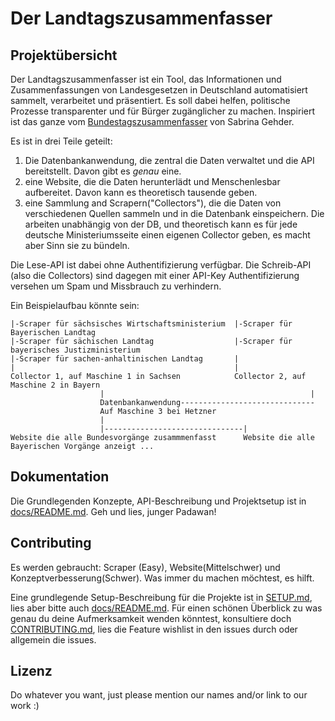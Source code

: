 # Der Landtagszusammenfasser

## Projektübersicht

Der Landtagszusammenfasser ist ein Tool, das Informationen und Zusammenfassungen von Landesgesetzen in Deutschland automatisiert sammelt, 
verarbeitet und präsentiert. Es soll dabei helfen, politische Prozesse transparenter und für Bürger zugänglicher zu machen.
Inspiriert ist das ganze vom [Bundestagszusammenfasser](https://bundestagszusammenfasser.de) von Sabrina Gehder.

Es ist in drei Teile geteilt: 
1. Die Datenbankanwendung, die zentral die Daten verwaltet und die API bereitstellt. Davon gibt es _genau_ eine.
2. eine Website, die die Daten herunterlädt und Menschenlesbar aufbereitet. Davon kann es theoretisch tausende geben.
3. eine Sammlung and Scrapern("Collectors"), die die Daten von verschiedenen Quellen sammeln und in die Datenbank einspeichern. Die arbeiten unabhängig von der DB, und theoretisch kann es für jede deutsche Ministeriumsseite einen eigenen Collector geben, es macht aber Sinn sie zu bündeln.

Die Lese-API ist dabei ohne Authentifizierung verfügbar. Die Schreib-API (also die Collectors) sind dagegen mit einer API-Key Authentifizierung versehen um Spam und Missbrauch zu verhindern.

Ein Beispielaufbau könnte sein:
```
|-Scraper für sächsisches Wirtschaftsministerium  |-Scraper für Bayerischen Landtag  
|-Scraper für sächischen Landtag                  |-Scraper für bayerisches Justizministerium  
|-Scraper für sachen-anhaltinischen Landtag       |  
|                                                 |  
Collector 1, auf Maschine 1 in Sachsen            Collector 2, auf Maschine 2 in Bayern  
                    |                                              |  
                    Datenbankanwendung------------------------------  
                    Auf Maschine 3 bei Hetzner  
                    |  
                    |-------------------------------|  
Website die alle Bundesvorgänge zusammmenfasst      Website die alle Bayerischen Vorgänge anzeigt ...  
```

## Dokumentation
Die Grundlegenden Konzepte, API-Beschreibung und Projektsetup ist in [docs/README.md](docs/README.md). Geh und lies, junger Padawan!

## Contributing
Es werden gebraucht: Scraper (Easy), Website(Mittelschwer) und Konzeptverbesserung(Schwer). Was immer du machen möchtest, es hilft.

Eine grundlegende Setup-Beschreibung für die Projekte ist in [SETUP.md](SETUP.md), lies aber bitte auch [docs/README.md](docs/README.md).
Für einen schönen Überblick zu was genau du deine Aufmerksamkeit wenden könntest, konsultiere doch [CONTRIBUTING.md](CONTRIBUTING.md), lies die Feature wishlist in den issues durch oder allgemein die issues.

## Lizenz

Do whatever you want, just please mention our names and/or link to our work :)
